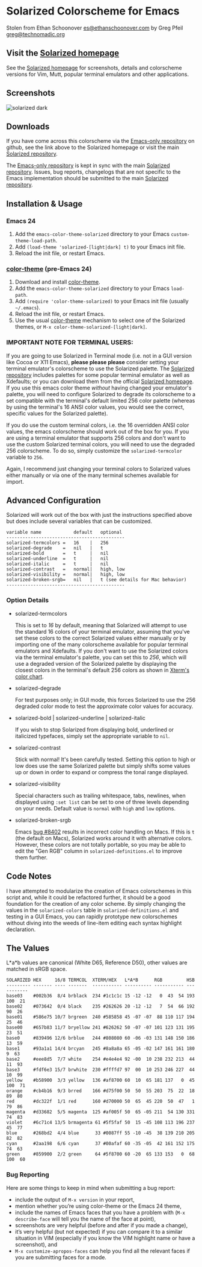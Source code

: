 Solarized Colorscheme for Emacs
===============================

Stolen from Ethan Schoonover <es@ethanschoonover.com> by Greg Pfeil <greg@technomadic.org>

Visit the [Solarized homepage]
------------------------------

See the [Solarized homepage] for screenshots, 
details and colorscheme versions for Vim, Mutt, popular terminal emulators and 
other applications.

Screenshots
-----------

![solarized dark](https://github.com/altercation/solarized/raw/master/img/solarized-vim.png)

Downloads
---------

If you have come across this colorscheme via the [Emacs-only repository] on 
github, see the link above to the Solarized homepage or visit the main [Solarized repository].

The [Emacs-only repository] is kept in sync with the main [Solarized repository]. Issues, bug reports, changelogs that are not specific to the Emacs implementation should be submitted to the main [Solarized repository].

[Solarized homepage]:    http://ethanschoonover.com/solarized
[Solarized repository]:  https://github.com/altercation/solarized
[Emacs-only repository]:  https://github.com/sellout/emacs-color-theme-solarized
[color-theme]: http://www.nongnu.org/color-theme

Installation & Usage
--------------------

### Emacs 24

1. Add the `emacs-color-theme-solarized` directory to your Emacs `custom-theme-load-path`.
2. Add `(load-theme 'solarized-[light|dark] t)` to your Emacs init file.
3. Reload the init file, or restart Emacs.

### [color-theme] \(pre-Emacs 24\)

1. Download and install [color-theme].
2. Add the `emacs-color-theme-solarized` directory to your Emacs `load-path`.
3. Add `(require 'color-theme-solarized)` to your Emacs init file (usually `~/.emacs`).
3. Reload the init file, or restart Emacs.
4. Use the usual [color-theme] mechanism to select one of the Solarized themes, or `M-x color-theme-solarized-[light|dark]`.

### IMPORTANT NOTE FOR TERMINAL USERS:

If you are going to use Solarized in Terminal mode (i.e. not in a GUI version
like Cocoa or X11 Emacs), **please please please** consider setting your
terminal emulator's colorscheme to use the Solarized palette. The [Solarized
repository] includes palettes for some popular terminal emulator as well as
Xdefaults; or you can download them from the official [Solarized homepage].
If you use this emacs color theme *without* having changed your emulator's
palette, you will need to configure Solarized to degrade its colorscheme to
a set compatible with the terminal's default limited 256 color palette
(whereas by using the terminal's 16 ANSI color values, you would
see the correct, specific values for the Solarized palette).

If you do use the custom terminal colors, i.e. the 16 overridden ANSI color
values, the emacs colorscheme should work out of the box for you. If you are
using a terminal emulator that supports 256 colors and don't want to use
the custom Solarized terminal colors, you will need to use the degraded 256
colorscheme. To do so, simply customize the `solarized-termcolor` variable to
`256`.

Again, I recommend just changing your terminal colors to Solarized values 
either manually or via one of the many terminal schemes available for import.

Advanced Configuration
----------------------

Solarized will work out of the box with just the instructions specified above
but does include several variables that can be customized.

    variable name            default   optional
    --------------------------------------------
    solarized-termcolors =   16    |   256
    solarized-degrade    =   nil   |   t
    solarized-bold       =   t     |   nil
    solarized-underline  =   t     |   nil
    solarized-italic     =   t     |   nil
    solarized-contrast   =   normal|   high, low
    solarized-visibility =   normal|   high, low
    solarized-broken-srgb=   nil   |   t (see details for Mac behavior)
    --------------------------------------------

### Option Details

*   solarized-termcolors

    This is set to *16* by default, meaning that Solarized will attempt to use 
    the standard 16 colors of your terminal emulator, assuming that you've set
    these colors to the correct Solarized values either manually or by 
    importing one of the many colorscheme available for popular terminal 
    emulators and Xdefaults.
    If you don't want to use the Solarized colors via the terminal
    emulator's palette, you can set this to *256*, which will use a degraded
    version of the Solarized palette by displaying the closest colors in
    the terminal's default 256 colors as shown in [Xterm's color
    chart](http://en.wikipedia.org/wiki/File:Xterm_color_chart.png).

*   solarized-degrade

    For test purposes only; in GUI mode, this forces Solarized to use the 256
    degraded color mode to test the approximate color values for accuracy.

*   solarized-bold | solarized-underline | solarized-italic

    If you wish to stop Solarized from displaying bold, underlined or 
    italicized typefaces, simply set the appropriate variable to `nil`.

*   solarized-contrast

    Stick with normal! It's been carefully tested. Setting this option to high 
    or low does use the same Solarized palette but simply shifts some values
    up or down in order to expand or compress the tonal range displayed.

*   solarized-visibility

    Special characters such as trailing whitespace, tabs, newlines, when
    displayed using `:set list` can be set to one of three levels depending on 
    your needs. Default value is `normal` with `high` and `low` options.
    
*   solarized-broken-srgb

    Emacs [bug #8402](http://debbugs.gnu.org/cgi/bugreport.cgi?bug=8402)
    results in incorrect color handling on Macs. If this is `t` (the default
    on Macs), Solarized works around it with alternative colors. However,
    these colors are not totally portable, so you may be able to edit the
    "Gen RGB" column in `solarized-definitions.el` to improve them further.

Code Notes
----------

I have attempted to modularize the creation of Emacs colorschemes in this script and, while it could be refactored further, it should be a good foundation for the creation of any color scheme. By simply changing the values in the `solarized-colors` table in `solarized-definitions.el` and testing in a GUI Emacs, you can rapidly prototype new colorschemes without diving into the weeds of line-item editing each syntax highlight declaration.

The Values
----------

L\*a\*b values are canonical (White D65, Reference D50), other values are 
matched in sRGB space.

    SOLARIZED HEX     16/8 TERMCOL  XTERM/HEX   L*A*B      RGB         HSB
    --------- ------- ---- -------  ----------- ---------- ----------- -----------
    base03    #002b36  8/4 brblack  234 #1c1c1c 15 -12 -12   0  43  54 193 100  21
    base02    #073642  0/4 black    235 #262626 20 -12 -12   7  54  66 192  90  26
    base01    #586e75 10/7 brgreen  240 #585858 45 -07 -07  88 110 117 194  25  46
    base00    #657b83 11/7 bryellow 241 #626262 50 -07 -07 101 123 131 195  23  51
    base0     #839496 12/6 brblue   244 #808080 60 -06 -03 131 148 150 186  13  59
    base1     #93a1a1 14/4 brcyan   245 #8a8a8a 65 -05 -02 147 161 161 180   9  63
    base2     #eee8d5  7/7 white    254 #e4e4e4 92 -00  10 238 232 213  44  11  93
    base3     #fdf6e3 15/7 brwhite  230 #ffffd7 97  00  10 253 246 227  44  10  99
    yellow    #b58900  3/3 yellow   136 #af8700 60  10  65 181 137   0  45 100  71
    orange    #cb4b16  9/3 brred    166 #d75f00 50  50  55 203  75  22  18  89  80
    red       #dc322f  1/1 red      160 #d70000 50  65  45 220  50  47   1  79  86
    magenta   #d33682  5/5 magenta  125 #af005f 50  65 -05 211  54 130 331  74  83
    violet    #6c71c4 13/5 brmagenta 61 #5f5faf 50  15 -45 108 113 196 237  45  77
    blue      #268bd2  4/4 blue      33 #0087ff 55 -10 -45  38 139 210 205  82  82
    cyan      #2aa198  6/6 cyan      37 #00afaf 60 -35 -05  42 161 152 175  74  63
    green     #859900  2/2 green     64 #5f8700 60 -20  65 133 153   0  68 100  60
    
### Bug Reporting

Here are some things to keep in mind when submitting a bug report:

*   include the output of `M-x version` in your report,
*   mention whether you’re using color-theme or the Emacs 24 theme,
*   include the names of Emacs faces that you have a problem with (`M-x describe-face` will tell you the name of the face at point),
*   screenshots are very helpful (before and after if you made a change),
*   it’s very helpful (but not expected) if you can compare it to a similar situation in VIM (especially if you know the VIM highlight name or have a screenshot), and
*  `M-x customize-apropos-faces` can help you find all the relevant faces if you are submitting faces for a mode.
